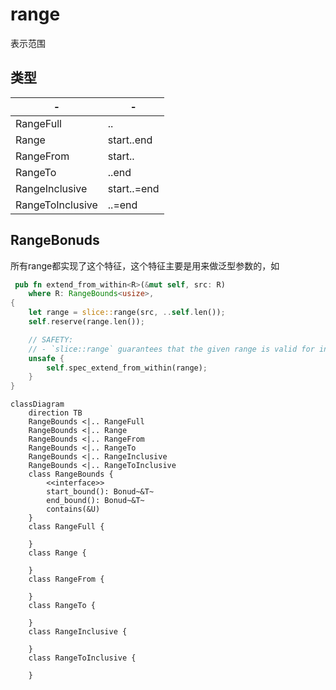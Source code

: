 # range

表示范围



## 类型

| -                | -           |
| ---------------- | ----------- |
| RangeFull        | ..          |
| Range            | start..end  |
| RangeFrom        | start..     |
| RangeTo          | ..end       |
| RangeInclusive   | start..=end |
| RangeToInclusive | ..=end      |



## RangeBonuds

所有range都实现了这个特征，这个特征主要是用来做泛型参数的，如

```rust
 pub fn extend_from_within<R>(&mut self, src: R)
    where R: RangeBounds<usize>,
{
    let range = slice::range(src, ..self.len());
    self.reserve(range.len());

    // SAFETY:
    // - `slice::range` guarantees that the given range is valid for indexing self
    unsafe {
        self.spec_extend_from_within(range);
    }
}
```





```mermaid
classDiagram
	direction TB
	RangeBounds <|.. RangeFull
	RangeBounds <|.. Range
	RangeBounds <|.. RangeFrom
	RangeBounds <|.. RangeTo
	RangeBounds <|.. RangeInclusive
	RangeBounds <|.. RangeToInclusive
	class RangeBounds {
		<<interface>>
		start_bound(): Bonud~&T~
		end_bound(): Bonud~&T~
		contains(&U)
	}
	class RangeFull {
	
	}
	class Range {
	
	}
	class RangeFrom {
	
	}
	class RangeTo {
	
	}
	class RangeInclusive {
	
	}
	class RangeToInclusive {
	
	}
```

